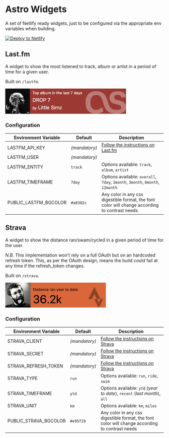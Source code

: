 # Astro Widgets

A set of Netlify ready widgets, just to be configured via the appropriate env variables when building.


[![Deploy to Netlify](https://www.netlify.com/img/deploy/button.svg)](https://app.netlify.com/start/deploy?repository=https://github.com/cedmax/astro-widgets)


## Last.fm

A widget to show the most listened to track, album or artist in a period of time for a given user.

Built on `/lastfm`.

<img src="/lastfm-example.png" alt="last.fm widget example" width="384" />

### Configuration

| Environment Variable  | Default         | Description |
| --------------------- | --------------- | ----------- |
| LASTFM_API_KEY        | _(mandatory)_   | [Follow the instructions on Last.fm](https://www.last.fm/api/account/create) |
| LASTFM_USER           | _(mandatory)_   | |
| LASTFM_ENTITY         | `track`         | Options available: `track`, `album`, `artist` |
| LASTFM_TIMEFRAME      | `7day`          | Options available: `overall`, `7day`, `1month`, `3month`, `6month`, `12month` |
| PUBLIC_LASTFM_BGCOLOR | `#a8302c`       | Any color in any css digestible format, the font color will change according to contrast needs |

## Strava

A widget to show the distance ran/swam/cycled in a given period of time for the user.

*N.B.* 
This implementation won't rely on a full OAuth but on an hardcoded refresh token. 
This, as per the OAuth design, means the build could fail at any time if the refresh_token changes.

Built on `/strava`.

<img src="/strava-example.png" alt="last.fm widget example" width="320" />

### Configuration

| Environment Variable  | Default               | Description |
| --------------------- | --------------------- | ----------- |
| STRAVA_CLIENT         | _(mandatory)_         | [Follow the instructions on Strava](https://developers.strava.com/docs/getting-started/#account) |
| STRAVA_SECRET         | _(mandatory)_         | [Follow the instructions on Strava](https://developers.strava.com/docs/getting-started/#account) |
| STRAVA_REFRESH_TOKEN  | _(mandatory)_         | [Follow the instructions on Strava](https://developers.strava.com/docs/getting-started/#account) |
| STRAVA_TYPE           | `run`                 | Options available: `run`, `ride`, `swim` |
| STRAVA_TIMEFRAME      | `ytd`                 | Options available: `ytd` (_year to date_), `recent` (_last month_), `all` |
| STRAVA_UNIT           | `km`                  | Options available: `km`, `miles` |
| PUBLIC_STRAVA_BGCOLOR | `#e95f29`             | Any color in any css digestible format, the font color will change according to contrast needs |
